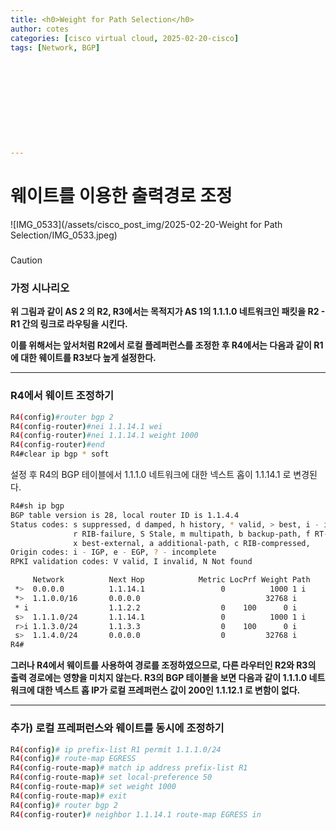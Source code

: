```yaml
---
title: <h0>Weight for Path Selection</h0>
author: cotes   
categories: [cisco virtual cloud, 2025-02-20-cisco]
tags: [Network, BGP]











---
```


# 웨이트를 이용한 출력경로 조정

![IMG_0533](/assets/cisco_post_img/2025-02-20-Weight for Path Selection/IMG_0533.jpeg)

### 

> [!CAUTION]
>
> ### 가정 시나리오
>
> **위 그림과 같이 AS 2 의 R2, R3에서는 목적지가 AS 1의 1.1.1.0 네트워크인 패킷을 R2 - R1 간의 링크로 라우팅을 시킨다.**
>
> **이를 위해서는 앞서처럼 R2에서 로컬 플레퍼런스를 조정한 후 R4에서는 다음과 같이 R1에 대한 웨이트를 R3보다 높게 설정한다.**

------

### R4에서 웨이트 조정하기

```bash
R4(config)#router bgp 2
R4(config-router)#nei 1.1.14.1 wei
R4(config-router)#nei 1.1.14.1 weight 1000
R4(config-router)#end
R4#clear ip bgp * soft
```

설정 후 R4의 BGP 테이블에서 1.1.1.0 네트워크에 대한 넥스트 홉이 1.1.14.1 로 변경된다.

```bash
R4#sh ip bgp
BGP table version is 28, local router ID is 1.1.4.4
Status codes: s suppressed, d damped, h history, * valid, > best, i - internal, 
              r RIB-failure, S Stale, m multipath, b backup-path, f RT-Filter, 
              x best-external, a additional-path, c RIB-compressed, 
Origin codes: i - IGP, e - EGP, ? - incomplete
RPKI validation codes: V valid, I invalid, N Not found

     Network          Next Hop            Metric LocPrf Weight Path
 *>  0.0.0.0          1.1.14.1                 0          1000 1 i
 *>  1.1.0.0/16       0.0.0.0                            32768 i
 * i                  1.1.2.2                  0    100      0 i
 s>  1.1.1.0/24       1.1.14.1                 0          1000 1 i
 r>i 1.1.3.0/24       1.1.3.3                  0    100      0 i
 s>  1.1.4.0/24       0.0.0.0                  0         32768 i
R4#

```

**그러나 R4에서 웨이트를 사용하여 경로를 조정하였으므로, 다른 라우터인 R2와 R3의 출력 경로에는 영향을 미치지 않는다. R3의 BGP 테이블을 보면 다음과 같이 1.1.1.0 네트워크에 대한 넥스트 홉 IP가 로컬 프레퍼런스 값이 200인 1.1.12.1 로 변함이 없다.**

------

### 추가) 로컬 프레퍼런스와 웨이트를 동시에 조정하기

```bash
R4(config)# ip prefix-list R1 permit 1.1.1.0/24
R4(config)# route-map EGRESS
R4(config-route-map)# match ip address prefix-list R1
R4(config-route-map)# set local-preference 50
R4(config-route-map)# set weight 1000
R4(config-route-map)# exit
R4(config)# router bgp 2
R4(config-router)# neighbor 1.1.14.1 route-map EGRESS in
```

